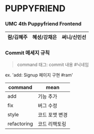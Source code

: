 # PUPPYFRIEND
### UMC 4th Puppyfriend Frontend

람/김혜주 | 혜성/강채은 | 써니/신민선
---|---|---


### Commit 메세지 규칙 
> command 태그: commit 내용 #닉네임


ex. 'add: Signup 페이지 구현 #ram'


command | mean
---|---
add | 기능 추가
fix | 버그 수정
style | 코드 포맷 변경
refactoring | 코드 리팩토링
